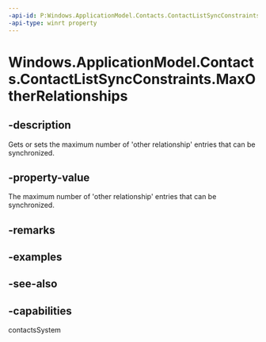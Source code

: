 ```yaml
---
-api-id: P:Windows.ApplicationModel.Contacts.ContactListSyncConstraints.MaxOtherRelationships
-api-type: winrt property
---
```


<!-- Property syntax
public Windows.Foundation.IReference<int> MaxOtherRelationships { get;  set; }
-->

# Windows.ApplicationModel.Contacts.ContactListSyncConstraints.MaxOtherRelationships

## -description
Gets or sets the maximum number of 'other relationship' entries that can be synchronized.

## -property-value
The maximum number of 'other relationship' entries that can be synchronized.

## -remarks

## -examples

## -see-also

## -capabilities
contactsSystem

